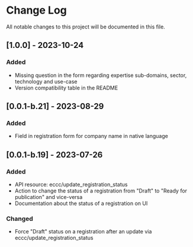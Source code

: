 # Change Log
All notable changes to this project will be documented in this file.

## [1.0.0] - 2023-10-24

### Added

- Missing question in the form regarding expertise sub-domains, sector, technology and use-case
- Version compatibility table in the README

## [0.0.1-b.21] - 2023-08-29

### Added

- Field in registration form for company name in native language

## [0.0.1-b.19] - 2023-07-26

### Added

- API resource: eccc/update_registration_status
- Action to change the status of a registration from "Draft" to "Ready for publication" and vice-versa
- Documentation about the status of a registration on UI

### Changed

- Force "Draft" status on a registration after an update via eccc/update_registration_status
